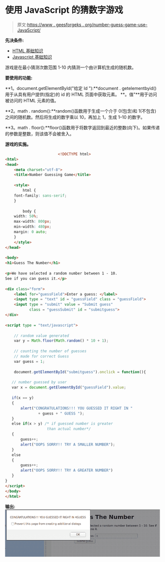 # 使用 JavaScript 的猜数字游戏

> 原文:[https://www . geesforgeks . org/number-guess-game-use-JavaScript/](https://www.geeksforgeeks.org/number-guessing-game-using-javascript/)

**先决条件:**

*   [HTML 基础知识](https://www.geeksforgeeks.org/tag/html/)
*   [Javascript 基础知识](https://www.geeksforgeeks.org/javascript-tutorial/)

游戏是在最小猜测次数范围 1-10 内猜测一个由计算机生成的随机数。

**要使用的功能:**

**1。document.getElementById("给定 Id "):**document . getelementbyid()用于从具有用户提供(指定)的 id 的 HTML 页面中获取元素。
**。值"**用于访问被访问的 HTML 元素的值。

**2。math . random():**random()函数用于生成一个介于 0(包含)和 1(不包含)之间的随机数。然后将生成的数字乘以 10，再加上 1，生成 1–10 的数字。

**3。math . floor():**floor()函数用于将数字返回到最近的整数(向下)。如果传递的参数是整数，则该值不会被舍入。

**游戏的实施。**

```html
                        <!DOCTYPE html>
<html>
<head>
    <meta charset="utf-8">
    <title>Number Guessing Game</title>

    <style>
        html {
    font-family: sans-serif;
    }

        body {
    width: 50%;
    max-width: 800px;
    min-width: 480px;
    margin: 0 auto;
    }
    </style>
</head>

<body>
<h1>Guess The Number</h1>

<p>We have selected a random number between 1 - 10. 
See if you can guess it.</p>

<div class="form">
    <label for="guessField">Enter a guess: </label>
    <input type = "text" id = "guessField" class = "guessField">
    <input type = "submit" value = "Submit guess" 
           class = "guessSubmit" id = "submitguess">
</div>

<script type = "text/javascript">

    // random value generated
    var y = Math.floor(Math.random() * 10 + 1);

    // counting the number of guesses
    // made for correct Guess
    var guess = 1;

    document.getElementById("submitguess").onclick = function(){

   // number guessed by user     
   var x = document.getElementById("guessField").value;

   if(x == y)
   {    
       alert("CONGRATULATIONS!!! YOU GUESSED IT RIGHT IN "
               + guess + " GUESS ");
   }
   else if(x > y) /* if guessed number is greater
                   than actual number*/ 
   {    
       guess++;
       alert("OOPS SORRY!! TRY A SMALLER NUMBER");
   }
   else
   {
       guess++;
       alert("OOPS SORRY!! TRY A GREATER NUMBER")
   }
}
</script>
</body>
</html>                    
```

**输出:**
![](img/408ca32037aafcdd73ebef3640f1bb8f.png)